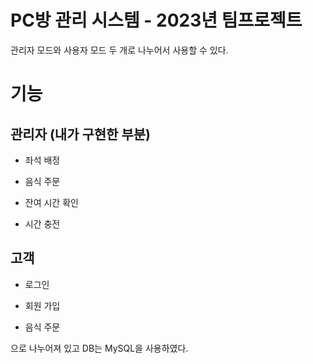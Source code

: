 # PC방 관리 시스템 - 2023년 팀프로젝트 

관리자 모드와 사용자 모드 두 개로 나누어서 사용할 수 있다.

# 기능

## 관리자 (내가 구현한 부분)

- 좌석 배정

- 음식 주문

- 잔여 시간 확인

- 시간 충전 

## 고객

- 로그인

- 회원 가입

- 음식 주문

으로 나누어져 있고 DB는 MySQL을 사용하였다.
